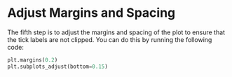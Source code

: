 # Adjust Margins and Spacing

The fifth step is to adjust the margins and spacing of the plot to ensure that the tick labels are not clipped. You can do this by running the following code:

```python
plt.margins(0.2)
plt.subplots_adjust(bottom=0.15)
```
